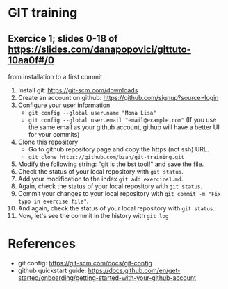 # GIT training
## Exercice 1; slides 0-18 of https://slides.com/danapopovici/gittuto-10aa0f#/0
from installation to a first commit

1. Install git: https://git-scm.com/downloads
2. Create an account on github: https://github.com/signup?source=login
3. Configure your user information 
   - `git config --global user.name "Mona Lisa" ` 
   - `git config --global user.email "email@example.com"` (If you use the same email as your github account, github will have a better UI for your commits)
4. Clone this repository 
    - Go to github repository page and copy the https (not ssh) URL.
    - `git clone https://github.com/bzah/git-training.git`
5. Modify the following string: 
   "git is the bst tool!" 
   and save the file.
6. Check the status of your local repository with `git status`.
7. Add your modification to the index `git add exercice1.md`.
9. Again, check the status of your local repository with `git status`.
10. Commit your changes to your local repository with `git commit -m "Fix typo in exercise file"`.
11. And again, check the status of your local repository with `git status`.
12. Now, let's see the commit in the history with `git log`

# References
- git config: https://git-scm.com/docs/git-config
- github quickstart guide: https://docs.github.com/en/get-started/onboarding/getting-started-with-your-github-account
